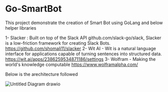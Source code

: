 # Go-SmartBot
This project demonstrate the creation of Smart Bot using GoLang and below helper libraries

1- Slacker :
   Built on top of the Slack API github.com/slack-go/slack, Slacker is a low-friction framework for creating Slack Bots.
   https://github.com/shomali11/slacker
2- Wit AI - Wit is a natural language interface for applications capable of turning sentences into structured data.
   https://wit.ai/apps/2386259534871186/settings
3- Wolfram - Making the world's knowledge computable
   https://www.wolframalpha.com/

Below is the arechitecture followed

![Untitled Diagram drawio](https://user-images.githubusercontent.com/34096718/231383150-806afbd7-50a8-4fcf-8a99-a360bc887f4f.png)
